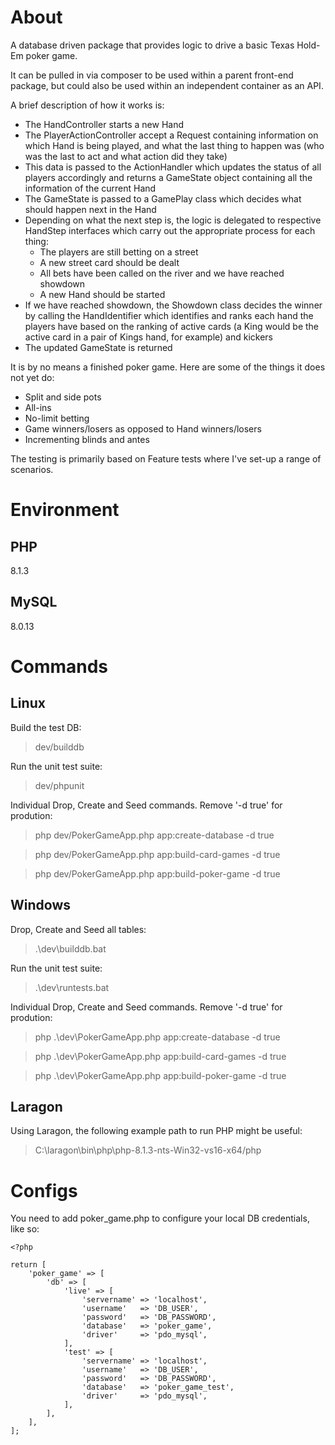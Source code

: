 # About

A database driven package that provides logic to drive a basic Texas Hold-Em poker game.

It can be pulled in via composer to be used within a parent front-end package, but could also be used within an independent container as an API.

A brief description of how it works is:

- The HandController starts a new Hand
- The PlayerActionController accept a Request containing information on which Hand is being played, and what the last thing to happen was (who was the last to act and what action did they take)
- This data is passed to the ActionHandler which updates the status of all players accordingly and returns a GameState object containing all the information of the current Hand
- The GameState is passed to a GamePlay class which decides what should happen next in the Hand
- Depending on what the next step is, the logic is delegated to respective HandStep interfaces which carry out the appropriate process for each thing:
  - The players are still betting on a street
  - A new street card should be dealt
  - All bets have been called on the river and we have reached showdown
  - A new Hand should be started
- If we have reached showdown, the Showdown class decides the winner by calling the HandIdentifier which identifies and ranks each hand the players have based on the ranking of active cards (a King would be the active card in a pair of Kings hand, for example) and kickers
- The updated GameState is returned

It is by no means a finished poker game. Here are some of the things it does not yet do:

- Split and side pots
- All-ins
- No-limit betting
- Game winners/losers as opposed to Hand winners/losers
- Incrementing blinds and antes

The testing is primarily based on Feature tests where I've set-up a range of scenarios.

# Environment

## PHP

8.1.3

## MySQL

8.0.13

# Commands

## Linux

Build the test DB:

> dev/builddb

Run the unit test suite:

> dev/phpunit

Individual Drop, Create and Seed commands. Remove '-d true' for prodution:

> php dev/PokerGameApp.php app:create-database -d true

> php dev/PokerGameApp.php app:build-card-games -d true

> php dev/PokerGameApp.php app:build-poker-game -d true

## Windows

Drop, Create and Seed all tables:

> .\dev\builddb.bat

Run the unit test suite:

> .\dev\runtests.bat

Individual Drop, Create and Seed commands. Remove '-d true' for prodution:

> php .\dev\PokerGameApp.php app:create-database -d true

> php .\dev\PokerGameApp.php app:build-card-games -d true

> php .\dev\PokerGameApp.php app:build-poker-game -d true

## Laragon

Using Laragon, the following example path to run PHP might be useful:

> C:\laragon\bin\php\php-8.1.3-nts-Win32-vs16-x64/php

# Configs

You need to add poker_game.php to configure your local DB credentials, like so:

```
<?php

return [
    'poker_game' => [
        'db' => [
            'live' => [
                'servername' => 'localhost',
                'username'   => 'DB_USER',
                'password'   => 'DB_PASSWORD',
                'database'   => 'poker_game',
                'driver'     => 'pdo_mysql',
            ],
            'test' => [
                'servername' => 'localhost',
                'username'   => 'DB_USER',
                'password'   => 'DB_PASSWORD',
                'database'   => 'poker_game_test',
                'driver'     => 'pdo_mysql',
            ],
        ],
    ],
];

```
